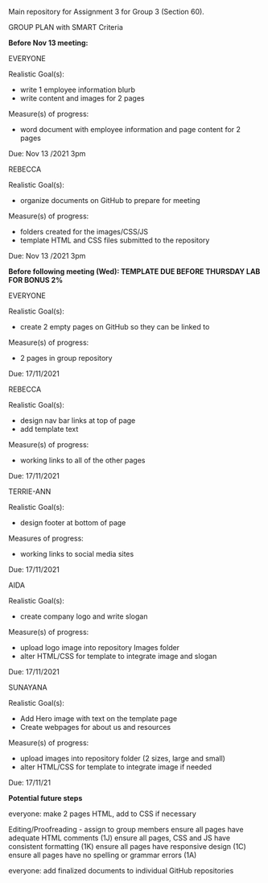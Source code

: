 Main repository for Assignment 3 for Group 3 (Section 60). 

GROUP PLAN with SMART Criteria


**Before Nov 13 meeting:**

EVERYONE

  Realistic Goal(s): 
  - write 1 employee information blurb
  - write content and images for 2 pages

  Measure(s) of progress:
  - word document with employee information and page content for 2 pages

  Due: Nov 13 /2021 3pm

REBECCA

  Realistic Goal(s): 
  - organize documents on GitHub to prepare for meeting

  Measure(s) of progress:
  - folders created for the images/CSS/JS
  - template HTML and CSS files submitted to the repository

  Due: Nov 13 /2021 3pm

**Before following meeting (Wed): TEMPLATE DUE BEFORE THURSDAY LAB FOR BONUS 2%**

EVERYONE

  Realistic Goal(s): 
  - create 2 empty pages on GitHub so they can be linked to

  Measure(s) of progress:
  - 2 pages in group repository

  Due: 17/11/2021

REBECCA

  Realistic Goal(s): 
  - design nav bar links at top of page
  - add template text

  Measure(s) of progress:
   - working links to all of the other pages

Due: 17/11/2021

TERRIE-ANN

  Realistic Goal(s): 
  - design footer at bottom of page

  Measures of progress:
   - working links to social media sites

  Due: 17/11/2021

AIDA

  Realistic Goal(s): 
  - create company logo and write slogan

  Measure(s) of progress:
  - upload logo image into repository Images folder
  - alter HTML/CSS for template to integrate image and slogan

Due: 17/11/2021
           
SUNAYANA

  Realistic Goal(s): 
  - Add Hero image with text on the template page
  - Create webpages for about us and resources

  Measure(s) of progress:
  - upload images into repository folder (2 sizes, large and small)
  - alter HTML/CSS for template to integrate image if needed

  Due: 17/11/21 

**Potential future steps**

everyone: make 2 pages HTML, add to CSS if necessary

Editing/Proofreading - assign to group members
ensure all pages have adequate HTML comments (1J)
ensure all pages, CSS and JS have consistent formatting (1K)
ensure all pages have responsive design (1C)
ensure all pages have no spelling or grammar errors (1A)

everyone: add finalized documents to individual GitHub repositories

